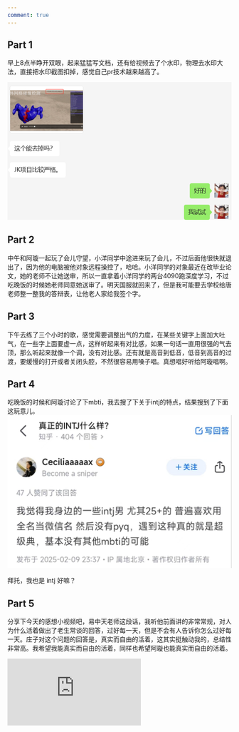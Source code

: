 ```yaml
---
comment: true
---
```

## Part 1

早上8点半睁开双眼，起来猛猛写文档，还有给视频去了个水印，物理去水印大法，直接把水印截图扣掉，感觉自己pr技术越来越高了。

![](../../图片/2.18聊天.png)

## Part 2

中午和阿璇一起玩了会儿守望，小洋同学中途进来玩了会儿，不过后面他很快就退出了，因为他的电脑被他对象远程操控了，哈哈。小洋同学的对象最近在改毕业论文，她的老师不让她送审，所以一直拿着小洋同学的两台4090跑深度学习，不过吃晚饭的时候她老师同意她送审了。明天国服就回来了，但是我可能要去学校给唐老师整一整我的答辩表，让他老人家给我签个字。

## Part 3

下午去练了三个小时的歌，感觉需要调整出气的力度，在某些关键字上面加大吐气，在一些字上面要虚一点，这样听起来有对比感，如果一句话一直用很强的气去顶，那么听起来就像一个调，没有对比感。还有就是高音到低音，低音到高音的过渡，要缓慢的打开或者关闭头腔，不然很容易用嗓子唱。真想唱好听给阿璇唱啊。

## Part 4

吃晚饭的时候和阿璇讨论了下mbti，我去搜了下关于intj的特点，结果搜到了下面这玩意儿。
![](../../图片/10cfe6483a0a75606e5991b62819176.jpg)

拜托，我也是 intj 好嘛？

## Part 5

分享下今天的感想小视频吧，易中天老师这段话，我听他前面讲的非常常规，对人为什么活着做出了老生常谈的回答，过好每一天，但是不会有人告诉你怎么过好每一天。庄子对这个问题的回答是，真实而自由的活着，这其实挺触动我的，总结性非常高。我希望我能真实而自由的活着，同样也希望阿璇也能真实而自由的活着。

<iframe src="https://player.bilibili.com/player.html?isOutside=true&aid=113492212319025&bvid=BV1oZUhY5EVG&cid=26790593094&p=1&autoplay=false" scrolling="no" border="0" frameborder="no" framespacing="0" allowfullscreen="true"></iframe>





